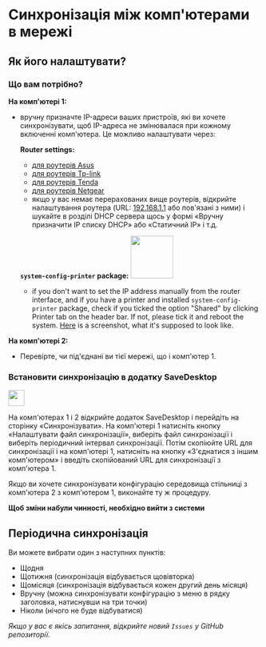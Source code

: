 # Синхронізація між комп'ютерами в мережі
## Як його налаштувати?
### Що вам потрібно?
**На комп'ютері 1:**
- вручну призначте IP-адреси ваших пристроїв, які ви хочете синхронізувати, щоб IP-адреса не змінювалася при кожному включенні комп'ютера. Це можливо налаштувати через:

  **Router settings:**
  - [для роутерів Asus](https://www.asus.com/support/FAQ/1000906/)
  - [для роутерів Tp-link](https://www.tp-link.com/us/support/faq/170/)
  - [для роутерів Tenda](https://www.tendacn.com/faq/3264.html)
  - [для роутерів Netgear](https://kb.netgear.com/25722/How-do-I-reserve-an-IP-address-on-my-NETGEAR-router)
  - якщо у вас немає перерахованих вище роутерів, відкрийте налаштування роутера (URL: [192.168.1.1](http://192.168.1.1) або пов'язані з ними) і шукайте в розділі DHCP сервера щось у формі «Вручну призначити IP списку DHCP» або «Статичний IP» і т.д.
  
  **`system-config-printer` package:** <img src="https://github.com/vikdevelop/SaveDesktop/assets/83600218/ff4e742d-07e2-453f-8ace-b51b4f52d1dd" width="85">
  - if you don't want to set the IP address manually from the router interface, and if you have a printer and installed `system-config-printer` package, check if you ticked the option "Shared" by clicking Printer tab on the header bar. If not, please tick it and reboot the system. [Here](https://github-production-user-asset-6210df.s3.amazonaws.com/83600218/272054218-ff17c19b-98f5-41fe-8f34-40de275f0da4.png) is a screenshot, what it's supposed to look like.

**На комп'ютері 2:**
- Перевірте, чи під'єднані ви тієї мережі, що і комп'ютер 1.

### Встановити синхронізацію в додатку SaveDesktop
<a href="https://www.youtube.com/watch?v=QccFR06oyXk"><img src="https://github.com/vikdevelop/SaveDesktop/assets/83600218/a4f8da24-7183-49e1-9a58-82092a42f124" height="32"></a>

На комп'ютерах 1 і 2 відкрийте додаток SaveDesktop і перейдіть на сторінку «Синхронізувати». На комп'ютері 1 натисніть кнопку «Налаштувати файл синхронізації», виберіть файл синхронізації і виберіть періодичний інтервал синхронізації. Потім скопіюйте URL для синхронізації і на комп'ютері 1, натисніть на кнопку «З'єднатися з іншим комп'ютером» і введіть скопійований URL для синхронізації з комп'ютера 1.

Якщо ви хочете синхронізувати конфігурацію середовища стільниці з комп'ютера 2 з комп'ютером 1, виконайте ту ж процедуру.

**Щоб зміни набули чинності, необхідно вийти з системи**

## Періодична синхронізація
Ви можете вибрати один з наступних пунктів:
- Щодня
- Щотижня (синхронізація відбувається щовівторка)
- Щомісяця (синхронізація відбувається кожен другий день місяця)
- Вручну (можна синхронізувати конфігурацію з меню в рядку заголовка, натиснувши на три точки)
- Ніколи (нічого не буде відбуватися)

_Якщо у вас є якісь запитання, відкрийте новий `Issues` у GitHub репозиторії._

